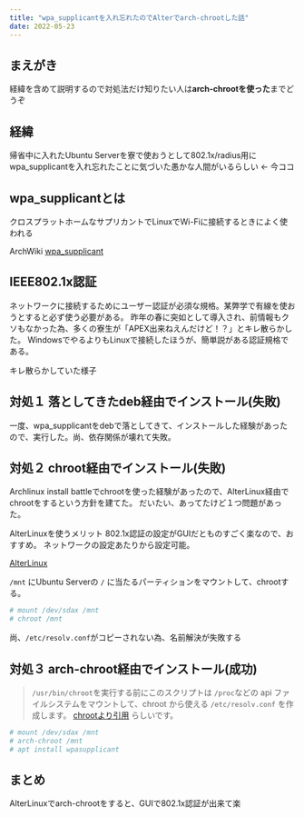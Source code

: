 ```yaml
---
title: "wpa_supplicantを入れ忘れたのでAlterでarch-chrootした話"
date: 2022-05-23
---
```


## まえがき
経緯を含めて説明するので対処法だけ知りたい人は**arch-chrootを使った**までどうぞ

## 経緯
帰省中に入れたUbuntu Serverを寮で使おうとして802.1x/radius用にwpa_supplicantを入れ忘れたことに気づいた愚かな人間がいるらしい <- 今ココ

## wpa_supplicantとは
クロスプラットホームなサプリカントでLinuxでWi-Fiに接続するときによく使われる

ArchWiki [wpa_supplicant](https://wiki.archlinux.jp/index.php/Wpa_supplicant)

## IEEE802.1x認証
ネットワークに接続するためにユーザー認証が必須な規格。某弊学で有線を使おうとすると必ず使う必要がある。
昨年の春に突如として導入され、前情報もクソもなかった為、多くの寮生が「APEX出来ねえんだけど！？」とキレ散らかした。
WindowsでやるよりもLinuxで接続したほうが、簡単説がある認証規格である。

[](https://imgur.com/BXEu8KQ.jpg)
キレ散らかしていた様子

## 対処１ 落としてきたdeb経由でインストール(失敗)
一度、wpa_supplicantをdebで落としてきて、インストールした経験があったので、実行した。尚、依存関係が壊れて失敗。

## 対処２ chroot経由でインストール(失敗)
Archlinux install battleでchrootを使った経験があったので、AlterLinux経由でchrootをするという方針を建てた。
だいたい、あってたけど１つ問題があった。

AlterLinuxを使うメリット
802.1x認証の設定がGUIだとものすごく楽なので、おすすめ。
ネットワークの設定あたりから設定可能。

[AlterLinux](https://alter.fascode.net/)


`/mnt` にUbuntu Serverの `/` に当たるパーティションをマウントして、chrootする。

```sh
# mount /dev/sdax /mnt
# chroot /mnt
```

尚、`/etc/resolv.conf`がコピーされない為、名前解決が失敗する
[](https://images-ext-2.discordapp.net/external/JanmE90PISF8maPrUOTYYNpfsf6BW5IagmyJJATdr1E/https/i.imgur.com/YVUVUt3.png)
## 対処３ arch-chroot経由でインストール(成功)
> `/usr/bin/chroot`を実行する前にこのスクリプトは `/proc`などの api ファイルシステムをマウントして、chroot から使える `/etc/resolv.conf` を作成します。
[chrootより引用](https://wiki.archlinux.jp/index.php/Chroot#arch-chroot_.E3.82.92.E4.BD.BF.E3.81.86)
らしいです。

```sh
# mount /dev/sdax /mnt
# arch-chroot /mnt
# apt install wpasupplicant
```

## まとめ
AlterLinuxでarch-chrootをすると、GUIで802.1x認証が出来て楽
